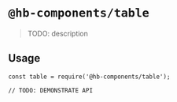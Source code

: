 # `@hb-components/table`

> TODO: description

## Usage

```
const table = require('@hb-components/table');

// TODO: DEMONSTRATE API
```
